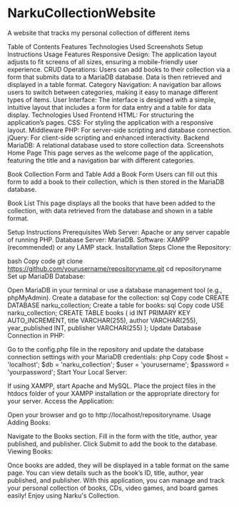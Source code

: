 # NarkuCollectionWebsite
A website that tracks my personal collection of different items 

Table of Contents
Features
Technologies Used
Screenshots
Setup Instructions
Usage
Features
Responsive Design: The application layout adjusts to fit screens of all sizes, ensuring a mobile-friendly user experience.
CRUD Operations: Users can add books to their collection via a form that submits data to a MariaDB database. Data is then retrieved and displayed in a table format.
Category Navigation: A navigation bar allows users to switch between categories, making it easy to manage different types of items.
User Interface: The interface is designed with a simple, intuitive layout that includes a form for data entry and a table for data display.
Technologies Used
Frontend
HTML: For structuring the application’s pages.
CSS: For styling the application with a responsive layout.
Middleware
PHP: For server-side scripting and database connection.
jQuery: For client-side scripting and enhanced interactivity.
Backend
MariaDB: A relational database used to store collection data.
Screenshots
Home Page
This page serves as the welcome page of the application, featuring the title and a navigation bar with different categories.

Book Collection Form and Table
Add a Book Form
Users can fill out this form to add a book to their collection, which is then stored in the MariaDB database.

Book List
This page displays all the books that have been added to the collection, with data retrieved from the database and shown in a table format.

Setup Instructions
Prerequisites
Web Server: Apache or any server capable of running PHP.
Database Server: MariaDB.
Software: XAMPP (recommended) or any LAMP stack.
Installation Steps
Clone the Repository:

bash
Copy code
git clone https://github.com/yourusername/repositoryname.git
cd repositoryname
Set up MariaDB Database:

Open MariaDB in your terminal or use a database management tool (e.g., phpMyAdmin).
Create a database for the collection:
sql
Copy code
CREATE DATABASE narku_collection;
Create a table for books:
sql
Copy code
USE narku_collection;
CREATE TABLE books (
  id INT PRIMARY KEY AUTO_INCREMENT,
  title VARCHAR(255),
  author VARCHAR(255),
  year_published INT,
  publisher VARCHAR(255)
);
Update Database Connection in PHP:

Go to the config.php file in the repository and update the database connection settings with your MariaDB credentials:
php
Copy code
$host = 'localhost';
$db = 'narku_collection';
$user = 'yourusername';
$password = 'yourpassword';
Start Your Local Server:

If using XAMPP, start Apache and MySQL.
Place the project files in the htdocs folder of your XAMPP installation or the appropriate directory for your server.
Access the Application:

Open your browser and go to http://localhost/repositoryname.
Usage
Adding Books:

Navigate to the Books section.
Fill in the form with the title, author, year published, and publisher.
Click Submit to add the book to the database.
Viewing Books:

Once books are added, they will be displayed in a table format on the same page.
You can view details such as the book’s ID, title, author, year published, and publisher.
With this application, you can manage and track your personal collection of books, CDs, video games, and board games easily! Enjoy using Narku's Collection.
